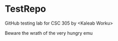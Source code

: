 # TestRepo
GitHub testing lab for CSC 305 by &lt;Kaleab Worku>

Beware the wrath of the very hungry emu
